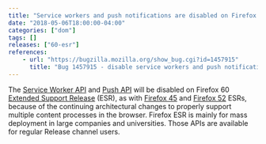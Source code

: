```yaml
---
title: "Service workers and push notifications are disabled on Firefox 60 ESR"
date: "2018-05-06T18:00:00-04:00"
categories: ["dom"]
tags: []
releases: ["60-esr"]
references:
    - url: "https://bugzilla.mozilla.org/show_bug.cgi?id=1457915"
      title: "Bug 1457915 - disable service workers and push notification on 60 ESR"
---
```

The [Service Worker API](https://developer.mozilla.org/docs/Web/API/Service_Worker_API) and [Push API](https://developer.mozilla.org/docs/Web/API/Push_API) will be disabled on Firefox 60 [Extended Support Release](https://www.mozilla.org/firefox/organizations/) (ESR), as with [Firefox 45](https://www.fxsitecompat.dev/en-CA/docs/2016/service-workers-have-been-disabled-in-firefox-45-esr/) and [Firefox 52](https://www.fxsitecompat.dev/en-CA/docs/2017/service-workers-and-push-notifications-are-disabled-on-firefox-52-esr/) ESRs, because of the continuing architectural changes to properly support multiple content processes in the browser. Firefox ESR is mainly for mass deployment in large companies and universities. Those APIs are available for regular Release channel users.
